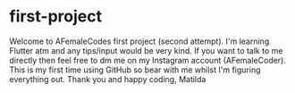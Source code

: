 # first-project

Welcome to AFemaleCodes first project (second attempt).
I'm learning Flutter atm and any tips/input would be very kind. 
If you want to talk to me directly then feel free to dm me on my Instagram account (AFemaleCoder).
This is my first time using GitHub so bear with me whilst I'm figuring everything out.
Thank you and happy coding,
Matilda
